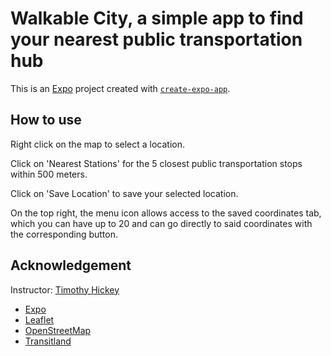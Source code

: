 # Walkable City, a simple app to find your nearest public transportation hub

This is an [Expo](https://expo.dev) project created with [`create-expo-app`](https://www.npmjs.com/package/create-expo-app).

## How to use

Right click on the map to select a location.

Click on 'Nearest Stations' for the 5 closest public transportation stops within 500 meters.

Click on 'Save Location' to save your selected location.

On the top right, the menu icon allows access to the saved coordinates tab, which you can have up to 20 and can go directly to said coordinates with the corresponding button.

## Acknowledgement

Instructor: [Timothy Hickey](https://www.cs.brandeis.edu/~tim/)

- [Expo](https://docs.expo.dev/)
- [Leaflet](https://leafletjs.com/)
- [OpenStreetMap](https://www.openstreetmap.org/)
- [Transitland](https://www.transit.land/)

